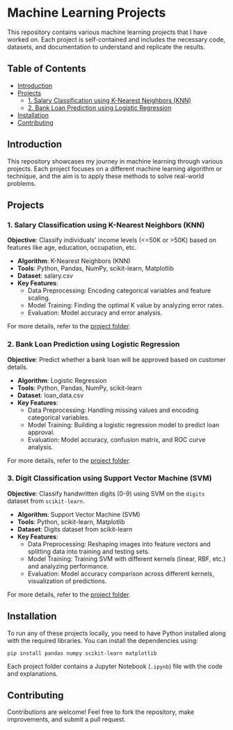 <h1>Machine Learning Projects</h1>

<p>This repository contains various machine learning projects that I have worked on. Each project is self-contained and includes the necessary code, datasets, and documentation to understand and replicate the results.</p>

<h2>Table of Contents</h2>
<ul>
    <li><a href="#introduction">Introduction</a></li>
    <li><a href="#projects">Projects</a>
        <ul>
            <li><a href="#1-salary-classification-using-k-nearest-neighbors-knn">1. Salary Classification using K-Nearest Neighbors (KNN)</a></li>
            <li><a href="#2-bank-loan-prediction-using-logistic-regression">2. Bank Loan Prediction using Logistic Regression</a></li>
        </ul>
    </li>
    <li><a href="#installation">Installation</a></li>
    <li><a href="#contributing">Contributing</a></li>
</ul>

<h2 id="introduction">Introduction</h2>
<p>This repository showcases my journey in machine learning through various projects. Each project focuses on a different machine learning algorithm or technique, and the aim is to apply these methods to solve real-world problems.</p>

<h2 id="projects">Projects</h2>

<h3 id="1-salary-classification-using-knn">1. Salary Classification using K-Nearest Neighbors (KNN)</h3>
<p><strong>Objective</strong>: Classify individuals' income levels (<=50K or >50K) based on features like age, education, occupation, etc.</p>
<ul>
    <li><strong>Algorithm</strong>: K-Nearest Neighbors (KNN)</li>
    <li><strong>Tools</strong>: Python, Pandas, NumPy, scikit-learn, Matplotlib</li>
    <li><strong>Dataset</strong>: salary.csv</li>
    <li><strong>Key Features</strong>:
        <ul>
            <li>Data Preprocessing: Encoding categorical variables and feature scaling.</li>
            <li>Model Training: Finding the optimal K value by analyzing error rates.</li>
            <li>Evaluation: Model accuracy and error analysis.</li>
        </ul>
    </li>
</ul>
<p>For more details, refer to the <a href="https://github.com/hellopavi/machine_learning_projects/tree/main/salary_estimation">project folder</a>.</p>

<h3 id="2-bank-loan-prediction-using-logistic-regression">2. Bank Loan Prediction using Logistic Regression</h3>
<p><strong>Objective</strong>: Predict whether a bank loan will be approved based on customer details.</p>
<ul>
    <li><strong>Algorithm</strong>: Logistic Regression</li>
    <li><strong>Tools</strong>: Python, Pandas, NumPy, scikit-learn</li>
    <li><strong>Dataset</strong>: loan_data.csv</li>
    <li><strong>Key Features</strong>:
        <ul>
            <li>Data Preprocessing: Handling missing values and encoding categorical variables.</li>
            <li>Model Training: Building a logistic regression model to predict loan approval.</li>
            <li>Evaluation: Model accuracy, confusion matrix, and ROC curve analysis.</li>
        </ul>
    </li>
</ul>
<p>For more details, refer to the <a href="https://github.com/hellopavi/machine_learning_projects/tree/main/bank_loan_prediction">project folder</a>.</p>


<h3 id="3-digit-classification-using-support-vector-machine-svm">3. Digit Classification using Support Vector Machine (SVM)</h3>
<p><strong>Objective</strong>: Classify handwritten digits (0-9) using SVM on the <code>digits</code> dataset from <code>scikit-learn</code>.</p>
<ul>
    <li><strong>Algorithm</strong>: Support Vector Machine (SVM)</li>
    <li><strong>Tools</strong>: Python, scikit-learn, Matplotlib</li>
    <li><strong>Dataset</strong>: Digits dataset from scikit-learn</li>
    <li><strong>Key Features</strong>:
        <ul>
            <li>Data Preprocessing: Reshaping images into feature vectors and splitting data into training and testing sets.</li>
            <li>Model Training: Training SVM with different kernels (linear, RBF, etc.) and analyzing performance.</li>
            <li>Evaluation: Model accuracy comparison across different kernels, visualization of predictions.</li>
        </ul>
    </li>
</ul>
<p>For more details, refer to the <a href="https://github.com/hellopavi/machine_learning_projects/tree/main/digit_classify_svm">project folder</a>.</p>

<h2 id="installation">Installation</h2>
<p>To run any of these projects locally, you need to have Python installed along with the required libraries. You can install the dependencies using:</p>

<pre><code>pip install pandas numpy scikit-learn matplotlib</code></pre>

<p>Each project folder contains a Jupyter Notebook (<code>.ipynb</code>) file with the code and explanations.</p>

<h2 id="contributing">Contributing</h2>
<p>Contributions are welcome! Feel free to fork the repository, make improvements, and submit a pull request.</p>

